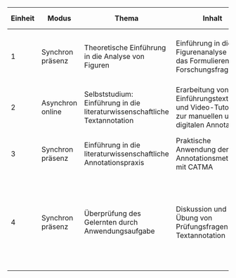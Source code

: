 | Einheit | Modus | Thema | Inhalt | Lernziel | Vorbereitung | Für Lehrende | Abgabe/ Aufgabe |
|---------|-------|-------|--------|----------|--------------|--------------|-----------------|
| 1 | Synchron präsenz | Theoretische Einführung in die Analyse von Figuren | Einführung in die Figurenanalyse und das Formulieren von Forschungsfragen | Grundlagen der Figurenanalyse verstehen und anwenden; Forschungsfragen formulieren | Lektüre [@lahnFiguren2016] | Laptop/ Beamer/ vorbereitende Texte | Formulieren einer Forschungsfrage zur Figurenanalyse |
| 2 | Asynchron online | Selbststudium: Einführung in die literaturwissenschaftliche Textannotation | Erarbeitung von Einführungstexten und Video-Tutorials zur manuellen und digitalen Annotation | Grundlagen des manuellen und digitalen Annotierens erlernen; Anwendung des Tools CATMA | Lesen von [@horstmannLerneinheitManuelleAnnotation2019] Anschauen der Tutorials [@fortextTutorialCATMAAnnotieren2020] | Sicherstellen dass Materialien verfügbar sind | Abschluss der Materialien/ Vorbereitung auf die synchrone Sitzung |
| 3 | Synchron präsenz | Einführung in die literaturwissenschaftliche Annotationspraxis | Praktische Anwendung der Annotationsmethoden mit CATMA | Anwendung der Annotationsmethoden; Reflexion der Nützlichkeit der Annotation | Vorbereitung der Annotationsbeispiele | Laptop/ Beamer/ Zugriff auf CATMA | Eigenständige Annotation einer Textpassage |
| 4 | Synchron präsenz | Überprüfung des Gelernten durch Anwendungsaufgabe | Diskussion und Übung von Prüfungsfragen zur Textannotation | Sicherstellung der Lernzielerreichung; Vorbereitung auf die Klausur | Anwendungsaufgabe vorbereiten | Bereitstellung der Aufgabe | Formulieren einer Forschungsfrage/ Begründung der Relevanz/ Anwendung von Textannotation zur Beantwortung der Forschungsfrage |
|  |